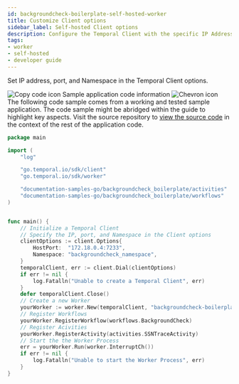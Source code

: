 ```yaml
---
id: backgroundcheck-boilerplate-self-hosted-worker
title: Customize Client options
sidebar_label: Self-hosted Client options
description: Configure the Temporal Client with the specific IP Address of the Temporal Server on your network.
tags:
- worker
- self-hosted
- developer guide
---
```


<!-- DO NOT EDIT THIS FILE DIRECTLY.
THIS FILE IS GENERATED from https://github.com/temporalio/documentation-samples-go/blob/main/backgroundcheck_boilerplate/self_hosted_worker/main_dacx.go. -->

Set IP address, port, and Namespace in the Temporal Client options.

<div class="copycode-notice-container"><div class="copycode-notice"><img data-style="copycode-icon" src="/icons/copycode.png" alt="Copy code icon" /> Sample application code information <img id="i-c35a2ec1-e17f-4eed-8d42-8864a9544225" data-event="clickable-copycode-info" data-style="chevron-icon" src="/icons/chevron.png" alt="Chevron icon" /></div><div id="copycode-info-c35a2ec1-e17f-4eed-8d42-8864a9544225" class="copycode-info">The following code sample comes from a working and tested sample application. The code sample might be abridged within the guide to highlight key aspects. Visit the source repository to <a href="https://github.com/temporalio/documentation-samples-go/blob/main/backgroundcheck_boilerplate/self_hosted_worker/main_dacx.go">view the source code</a> in the context of the rest of the application code.</div></div>

```go
package main

import (
	"log"

	"go.temporal.io/sdk/client"
	"go.temporal.io/sdk/worker"

	"documentation-samples-go/backgroundcheck_boilerplate/activities"
	"documentation-samples-go/backgroundcheck_boilerplate/workflows"
)


func main() {
	// Initialize a Temporal Client
	// Specify the IP, port, and Namespace in the Client options
	clientOptions := client.Options{
		HostPort:  "172.18.0.4:7233",
		Namespace: "backgroundcheck_namespace",
	}
	temporalClient, err := client.Dial(clientOptions)
	if err != nil {
		log.Fatalln("Unable to create a Temporal Client", err)
	}
	defer temporalClient.Close()
	// Create a new Worker
	yourWorker := worker.New(temporalClient, "backgroundcheck-boilerplate-task-queue-self-hosted", worker.Options{})
	// Register Workflows
	yourWorker.RegisterWorkflow(workflows.BackgroundCheck)
	// Register Acivities
	yourWorker.RegisterActivity(activities.SSNTraceActivity)
	// Start the the Worker Process
	err = yourWorker.Run(worker.InterruptCh())
	if err != nil {
		log.Fatalln("Unable to start the Worker Process", err)
	}
}
```

